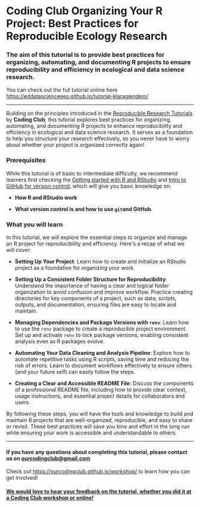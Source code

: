 # Coding Club Organizing Your R Project: Best Practices for Reproducible Ecology Research

### The aim of this tutorial is to provide best practices for organizing, automating, and documenting R projects to ensure reproducibility and efficiency in ecological and data science research.

You can check out the full tutorial online here https://eddatascienceees.github.io/tutorial-klaragjendem/


----

Building on the principles introduced in the [Reproducible Research Tutorials](https://ourcodingclub.github.io/tutorials.html) by **Coding Club**, this tutorial explores best practices for organizing, automating, and documenting R projects to enhance reproducibility and efficiency in ecological and data science research. It serves as a foundation to help you structure your research effectively, so you never have to worry about whether your project is organized correctly again!

### Prerequisites

While this tutorial is of basic to intermediate difficulty, we recommend learners first checking the [Getting started with R and RStudio](https://ourcodingclub.github.io/tutorials/intro-to-r/) and [Intro to GitHub for version control](https://ourcodingclub.github.io/tutorials/git/), which will give you basic knowledge on:

- **How R and RStudio work**

- **What version control is and how to use `git`and GitHub**.



### What you will learn

In this tutorial, we will explore the essential steps to organize and manage an R project for reproducibility and efficiency. Here's a recap of what we will cover:

- **Setting Up Your Project**: Learn how to create and initialize an RStudio project as a foundation for organizing your work.

- **Setting Up a Consistent Folder Structure for Reproducibility**: Understand the importance of having a clear and logical folder organization to avoid confusion and improve workflow. Practice creating directories for key components of a project, such as data, scripts, outputs, and documentation, ensuring files are easy to locate and maintain.

- **Managing Dependencies and Package Versions with `renv`**: Learn how to use the `renv` package to create a reproducible project environment. Set up and activate `renv` to lock package versions, enabling consistent analysis even as R packages evolve.

- **Automating Your Data Cleaning and Analysis Pipeline**: Explore how to automate repetitive tasks using R scripts, saving time and reducing the risk of errors. Learn to document workflows effectively to ensure others (and your future self) can easily follow the steps.

- **Creating a Clear and Accessible README File**: Discuss the components of a professional README file, including how to provide clear context, usage instructions, and essential project details for collaborators and users.

By following these steps, you will have the tools and knowledge to build and maintain R projects that are well-organized, reproducible, and easy to share or revisit. These best practices will save you time and effort in the long run while ensuring your work is accessible and understandable to others.


----

#### If you have any questions about completing this tutorial, please contact us on ourcodingclub@gmail.com

Check out https://ourcodingclub.github.io/workshop/ to learn how you can get involved!

#### <a href="https://www.surveymonkey.co.uk/r/X7VHQ6S">We would love to hear your feedback on the tutorial, whether you did it at a Coding Club workshop or online!</a>

